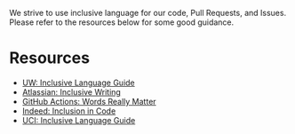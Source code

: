 We strive to use inclusive language for our code, Pull Requests, and Issues. Please refer to the resources below for some good guidance.

# Resources

- [UW: Inclusive Language Guide][uw]
- [Atlassian: Inclusive Writing][atlassian]
- [GitHub Actions: Words Really Matter][gh.actions]
- [Indeed: Inclusion in Code][indeed]
- [UCI: Inclusive Language Guide][uci]

[uw]: https://itconnect.uw.edu/guides-by-topic/identity-diversity-inclusion/inclusive-language-guide
[atlassian]: https://atlassian.design/content/inclusive-writing
[gh.actions]: https://github.com/marketplace/actions/words-really-matter
[indeed]: https://engineering.indeedblog.com/blog/2020/07/inclusion-in-code/
[uci]: https://bpb-us-e2.wpmucdn.com/sites.oit.uci.edu/dist/c/2/files/2022/02/Inclusive-Language-Guide.pdf
